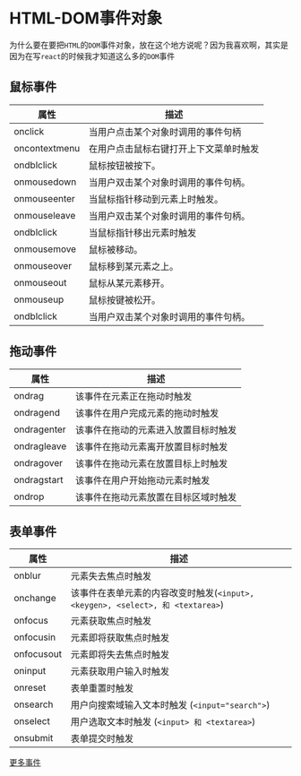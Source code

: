 # HTML-DOM事件对象

为什么要在要把`HTML`的`DOM`事件对象，放在这个地方说呢？因为我喜欢啊，其实是因为在写`react`的时候我才知道这么多的`DOM`事件

## 鼠标事件

属性 | 描述
-|-
onclick | 当用户点击某个对象时调用的事件句柄
oncontextmenu | 在用户点击鼠标右键打开上下文菜单时触发
ondblclick | 鼠标按钮被按下。
onmousedown | 当用户双击某个对象时调用的事件句柄。
onmouseenter | 当鼠标指针移动到元素上时触发。
onmouseleave | 当用户双击某个对象时调用的事件句柄。
ondblclick | 当鼠标指针移出元素时触发
onmousemove | 鼠标被移动。
onmouseover | 鼠标移到某元素之上。
onmouseout | 鼠标从某元素移开。
onmouseup | 鼠标按键被松开。
ondblclick | 当用户双击某个对象时调用的事件句柄。

## 拖动事件

属性 | 描述
-|-
ondrag | 该事件在元素正在拖动时触发
ondragend | 该事件在用户完成元素的拖动时触发
ondragenter | 该事件在拖动的元素进入放置目标时触发
ondragleave | 该事件在拖动元素离开放置目标时触发
ondragover | 该事件在拖动元素在放置目标上时触发
ondragstart | 该事件在用户开始拖动元素时触发
ondrop | 该事件在拖动元素放置在目标区域时触发

## 表单事件

属性 | 描述
-|-
onblur | 元素失去焦点时触发
onchange | 该事件在表单元素的内容改变时触发(`<input>, <keygen>, <select>, 和 <textarea>`)
onfocus | 元素获取焦点时触发
onfocusin | 元素即将获取焦点时触发
onfocusout | 元素即将失去焦点时触发
oninput | 元素获取用户输入时触发
onreset | 表单重置时触发
onsearch | 用户向搜索域输入文本时触发 (`<input="search">`)
onselect | 用户选取文本时触发 (`<input> 和 <textarea>`)
onsubmit | 表单提交时触发

[更多事件](https://www.runoob.com/jsref/dom-obj-event.html)

<back-to-top />

<gitask/>
